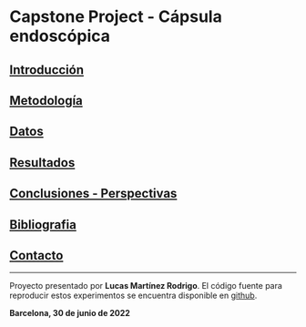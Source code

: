
# Capstone Project - Cápsula endoscópica

## [Introducción](introduccion.md)
## [Metodología](metodologia.md)
## [Datos](datos.md)
## [Resultados](resultados.md)
## [Conclusiones - Perspectivas](conclusiones.md)
## [Bibliografia](bibliografia.md) 
## [Contacto](contacto.md)

***
Proyecto presentado por **Lucas Martínez Rodrigo**.
El código fuente para reproducir estos experimentos se encuentra disponible en [github](https://github.com/lumaro77/UB-DataScience-CapstoneProject).

**Barcelona, 30 de junio de 2022**
